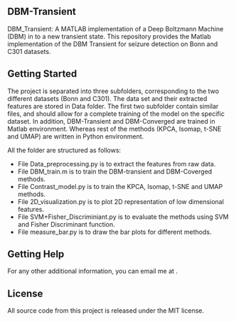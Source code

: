 ## DBM-Transient
DBM_Transient:  A MATLAB implementation of a Deep Boltzmann Machine (DBM) in to a new transient state.
This repository provides the Matlab implementation of the DBM Transient for seizure detection on Bonn and C301 datasets. 

## Getting Started
The project is separated into three subfolders, corresponding to the two different datasets (Bonn and C301). The data set and their extracted features are stored in Data folder. The first two subfolder contain similar files, and should allow for a complete training of the model on the specific dataset. 
In addition, DBM-Transient and DBM-Converged are trained in Matlab environment. Whereas rest of the methods (KPCA, Isomap, t-SNE and UMAP) are written in Python environment. 

All the folder are structured as follows:

- File Data_preprocessing.py is to extract the features from raw data.
- File DBM_train.m is to train the DBM-transient and DBM-Coverged methods.
- File Contrast_model.py is to train the KPCA, Isomap, t-SNE and UMAP methods.
- File 2D_visualization.py is to plot 2D representation of low dimensional features.
- File SVM+Fisher_Discriminiant.py is to evaluate the methods using SVM and Fisher Discriminant function.
- File measure_bar.py is to draw the bar plots for different methods.

## Getting Help

For any other additional information, you can email me at .

## License

All source code from this project is released under the MIT license.
